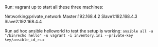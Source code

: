 Run: 
vagrant up
to start all these three machines:

Networking:private_network
Master:192.168.4.2
Slave1:192.168.4.3
Slave2:192.168.4.4

Run ad hoc ansible helloworld to test the setup is working:
`ansible all -a "/bin/echo hello" -u vagrant -i inventory.ini --private-key key/ansible_id_rsa`
